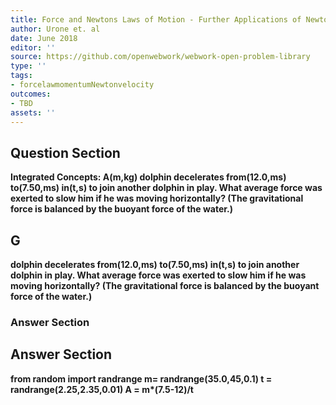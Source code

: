 ```yaml
---
title: Force and Newtons Laws of Motion - Further Applications of Newtons Law of Motion
author: Urone et. al
date: June 2018
editor: ''
source: https://github.com/openwebwork/webwork-open-problem-library
type: ''
tags:
- forcelawmomentumNewtonvelocity
outcomes:
- TBD
assets: ''
---
```


## Question Section 

<b>Integrated Concepts:<b> A(m,kg) dolphin decelerates from(12.0,ms) to(7.50,ms) in(t,s) to join another dolphin in play. What average force was exerted to slow him if he was moving horizontally? (The gravitational force is balanced by the buoyant force of the water.)
## G
dolphin decelerates from(12.0,ms) to(7.50,ms) in(t,s) to join another dolphin in play. What average force was exerted to slow him if he was moving horizontally? (The gravitational force is balanced by the buoyant force of the water.)
### Answer Section


## Answer Section

from random import randrange
m= randrange(35.0,45,0.1)
t = randrange(2.25,2.35,0.01)
A = m*(7.5-12)/t